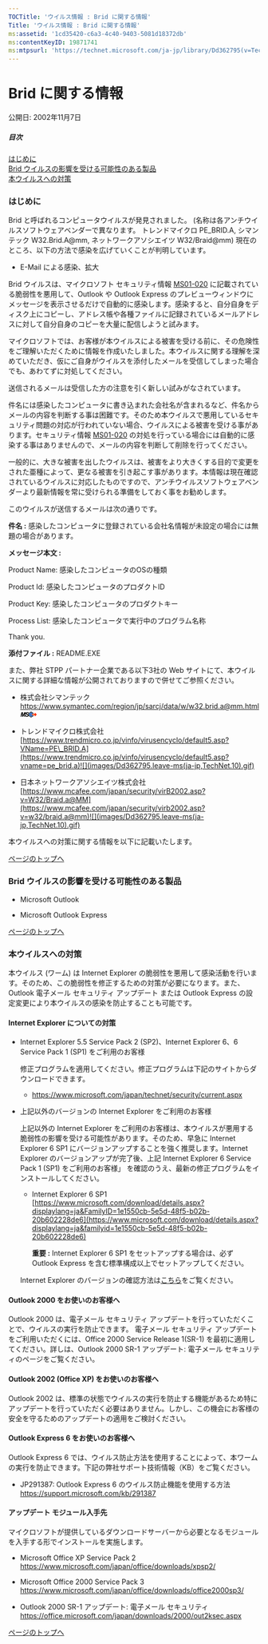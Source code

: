 ```yaml
---
TOCTitle: 'ウイルス情報 : Brid に関する情報'
Title: 'ウイルス情報 : Brid に関する情報'
ms:assetid: '1cd35420-c6a3-4c40-9403-5081d18372db'
ms:contentKeyID: 19871741
ms:mtpsurl: 'https://technet.microsoft.com/ja-jp/library/Dd362795(v=TechNet.10)'
---
```


Brid に関する情報
=================

公開日: 2002年11月7日

##### 目次

[](#ecaa)[はじめに](#ecaa)  
[](#ebaa)[Brid ウイルスの影響を受ける可能性のある製品](#ebaa)  
[](#eaaa)[本ウイルスへの対策](#eaaa)  

### はじめに

Brid と呼ばれるコンピュータウイルスが発見されました。 (名称は各アンチウイルスソフトウェアベンダーで異なります。 トレンドマイクロ PE\_BRID.A, シマンテック W32.Brid.A@mm, ネットワークアソシエイツ W32/Braid@mm) 現在のところ、以下の方法で感染を広げていくことが判明しています。

-   E-Mail による感染、拡大

Brid ウイルスは、マイクロソフト セキュリティ情報 [MS01-020](https://www.microsoft.com/japan/technet/security/bulletin/ms01-020.mspx) に記載されている脆弱性を悪用して、Outlook や Outlook Express のプレビューウィンドウにメッセージを表示させるだけで自動的に感染します。感染すると、自分自身をディスク上にコピーし、アドレス帳や各種ファイルに記録されているメールアドレスに対して自分自身のコピーを大量に配信しようと試みます。

マイクロソフトでは、お客様が本ウイルスによる被害を受ける前に、その危険性をご理解いただくために情報を作成いたしました。本ウイルスに関する理解を深めていただき、仮にご自身がウイルスを添付したメールを受信してしまった場合でも、あわてずに対処してください。

送信されるメールは受信した方の注意を引く新しい試みがなされています。

件名には感染したコンピュータに書き込まれた会社名が含まれるなど、件名からメールの内容を判断する事は困難です。そのため本ウイルスで悪用しているセキュリティ問題の対応が行われていない場合、ウイルスによる被害を受ける事があります。セキュリティ情報 [MS01-020](https://www.microsoft.com/japan/technet/security/bulletin/ms01-020.mspx) の対処を行っている場合には自動的に感染する事はありませんので、メールの内容を判断して削除を行ってください。

一般的に、大きな被害を出したウイルスは、被害をより大きくする目的で変更をされた亜種によって、更なる被害を引き起こす事があります。本情報は現在確認されているウイルスに対応したものですので、アンチウイルスソフトウェアベンダーより最新情報を常に受けられる準備をしておく事をお勧めします。

このウイルスが送信するメールは次の通りです。

**件名 :** 感染したコンピュータに登録されている会社名情報が未設定の場合には無題の場合があります。

**メッセージ本文 :**

Product Name: 感染したコンピュータのOSの種類

Product Id: 感染したコンピュータのプロダクトID

Product Key: 感染したコンピュータのプロダクトキー

Process List: 感染したコンピュータで実行中のプログラム名称

Thank you.

**添付ファイル :** README.EXE

また、弊社 STPP パートナー企業である以下3社の Web サイトにて、本ウイルスに関する詳細な情報が公開されておりますので併せてご参照ください。

-   株式会社シマンテック  
    <https://www.symantec.com/region/jp/sarcj/data/w/w32.brid.a@mm.html>![](images/Dd362795.leave-ms(ja-jp,TechNet.10).gif)

-   トレンドマイクロ株式会社  
    [https://www.trendmicro.co.jp/vinfo/virusencyclo/default5.asp?VName=PE\_BRID.A](https://www.trendmicro.co.jp/vinfo/virusencyclo/default5.asp?vname=pe_brid.a)![](images/Dd362795.leave-ms(ja-jp,TechNet.10).gif)

-   日本ネットワークアソシエイツ株式会社  
    [https://www.mcafee.com/japan/security/virB2002.asp?v=W32/Braid.a@MM](https://www.mcafee.com/japan/security/virb2002.asp?v=w32/braid.a@mm)![](images/Dd362795.leave-ms(ja-jp,TechNet.10).gif)

本ウイルスへの対策に関する情報を以下に記載いたします。

[](#mainsection)[ページのトップへ](#mainsection)

### Brid ウイルスの影響を受ける可能性のある製品

-   Microsoft Outlook

-   Microsoft Outlook Express

[](#mainsection)[ページのトップへ](#mainsection)

### 本ウイルスへの対策

本ウイルス (ワーム) は Internet Explorer の脆弱性を悪用して感染活動を行います。そのため、この脆弱性を修正するための対策が必要になります。また、Outlook 電子メール セキュリティ アップデート または Outlook Express の設定変更により本ウイルスの感染を防止することも可能です。

#### Internet Explorer についての対策

-   Internet Explorer 5.5 Service Pack 2 (SP2)、Internet Explorer 6、6 Service Pack 1 (SP1) をご利用のお客様

    修正プログラムを適用してください。修正プログラムは下記のサイトからダウンロードできます。

    -   <https://www.microsoft.com/japan/technet/security/current.aspx>

-   上記以外のバージョンの Internet Explorer をご利用のお客様

    上記以外の Internet Explorer をご利用のお客様は、本ウイルスが悪用する脆弱性の影響を受ける可能性があります。そのため、早急に Internet Explorer 6 SP1 にバージョンアップすることを強く推奨します。Internet Explorer のバージョンアップが完了後、上記 Internet Explorer 6 Service Pack 1 (SP1) をご利用のお客様」 を確認のうえ、最新の修正プログラムをインストールしてください。

    -   Internet Explorer 6 SP1
        [https://www.microsoft.com/download/details.aspx?displaylang=ja&FamilyID=1e1550cb-5e5d-48f5-b02b-20b602228de6](https://www.microsoft.com/download/details.aspx?displaylang=ja&familyid=1e1550cb-5e5d-48f5-b02b-20b602228de6)

        **重要 :** Internet Explorer 6 SP1 をセットアップする場合は、必ず Outlook Express を含む標準構成以上でセットアップしてください。

    Internet Explorer のバージョンの確認方法は[こちら](https://www.microsoft.com/japan/security/bulletins/ver_ie.mspx)をご覧ください。

#### Outlook 2000 をお使いのお客様へ

Outlook 2000 は、電子メール セキュリティ アップデートを行っていただくことで、ウイルスの実行を防止できます。 電子メール セキュリティ アップデートをご利用いただくには、Office 2000 Service Release 1(SR-1) を最初に適用してください。詳しは、Outlook 2000 SR-1 アップデート: 電子メール セキュリティのページをご覧ください。

#### Outlook 2002 (Office XP) をお使いのお客様へ

Outlook 2002 は、標準の状態でウイルスの実行を防止する機能があるため特にアップデートを行っていただく必要はありません。しかし、この機会にお客様の安全を守るためのアップデートの適用をご検討ください。

#### Outlook Express 6 をお使いのお客様へ

Outlook Express 6 では、ウイルス防止方法を使用することによって、本ワームの実行を防止できます。下記の弊社サポート技術情報（KB）をご覧ください。

-   JP291387: Outlook Express 6 のウイルス防止機能を使用する方法  
    <https://support.microsoft.com/kb/291387>

#### アップデート モジュール入手先

マイクロソフトが提供しているダウンロードサーバーから必要となるモジュールを入手する形でインストールを実施します。

-   Microsoft Office XP Service Pack 2  
    <https://www.microsoft.com/japan/office/downloads/xpsp2/>

-   Microsoft Office 2000 Service Pack 3  
    <https://www.microsoft.com/japan/office/downloads/office2000sp3/>

-   Outlook 2000 SR-1 アップデート: 電子メール セキュリティ  
    <https://office.microsoft.com/japan/downloads/2000/out2ksec.aspx>

[](#mainsection)[ページのトップへ](#mainsection)
